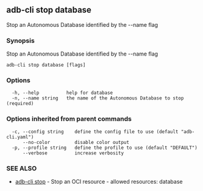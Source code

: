 ## adb-cli stop database

Stop an Autonomous Database identified by the --name flag

### Synopsis

Stop an Autonomous Database identified by the --name flag

```
adb-cli stop database [flags]
```

### Options

```
  -h, --help          help for database
  -n, --name string   the name of the Autonomous Database to stop (required)
```

### Options inherited from parent commands

```
  -c, --config string    define the config file to use (default "adb-cli.yaml")
      --no-color         disable color output
  -p, --profile string   define the profile to use (default "DEFAULT")
      --verbose          increase verbosity
```

### SEE ALSO

* [adb-cli stop](adb-cli_stop.md)	 - Stop an OCI resource - allowed resources: database

